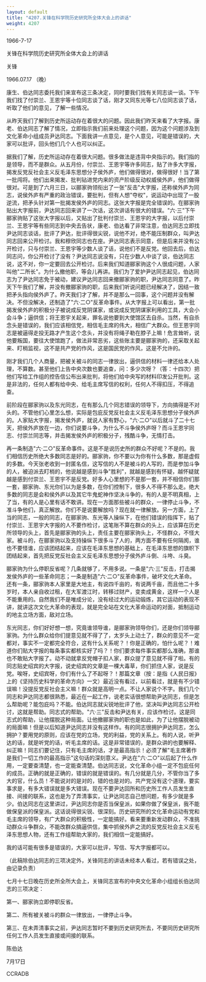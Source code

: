 ```yaml
---
layout: default
title: "4207.关锋在科学院历史研究所全体大会上的讲话"
weight: 4207
---
```


1966-7-17

关锋在科学院历史研究所全体大会上的讲话

关锋

1966.07.17 （晚）

康生、伯达同志委托我们来宣布这三条决定，同时要我们找有关同志谈一谈。下午我们找了付崇兰、王恩宇等十位同志谈了话，刚才又同东光等七八位同志谈了话，听取了他们的意见，了解一些情况。

从昨天我们了解到历史所运动存在着很大的问题。因此我们昨天来看了大字报。康老、伯达同志了解了情况，立即指示我们前来处理这个问题，因为这个问题涉及到文化革命小组成员尹达同志。下面我讲一点意见，是个人意见，可能是错误的，大家可以批评，回头他们几个人也可以纠正。

据我们了解，历史所运动存在着很大问题。很多做法是违背中央指示的。我们指的是领导，而不是群众。从五月份，付崇兰、王恩宇等许多同志，贴了许多大字报，揭发反党反社会主义反毛泽东思想分子侯外庐，他们做得很对，做得很好！当了第一批闯将。他们出来揭发、批判钻进党内来的资产阶级反动权威侯外庐，他们做得很对。可是到了六月三日，以郦家驹领衔出了一张"反击"大字报，还称侯外庐为同志，说侯外庐有严重的政治错误，要批判，但有人想"夺权"，说运动中出现了一股逆流，把矛头针对第一批揭发侯外庐的同志。这张大字报是完全错误的。在郦家驹贴出大字报前，尹达同志回来讲了一次话，这次讲话有很大的错误。"六·三"下午郦家驹贴了这张大字报以后，又贴出了批判付崇兰、王恩宇的大字报，以后付崇兰、王恩宇等有些同志到中央去告状，康老、伯达看了非常注意，伯达同志立即找尹达同志谈话，批评了尹达，批评得很尖锐，说他不对，绝不能压制群众，叫尹达同志回来公开检讨。我和穆欣同志也在座。尹达同志表示同意，但是后来并没有公开检讨，只与付崇兰、王恩宇等少数人谈了话，说他们不是反党。他回去后，伯达同志问，你公开检讨了没有？尹达同志说没有，只在少数人中谈了谈，伯达同志说，这不对，你一定要回去公开检讨。后来我们知道郦家驹这个人很成问题，人家叫他"二所长"。为什么撤他职，等会儿再讲。我们为了爱护尹达同志起见，伯达同志为了尹达同志免于被动，建议尹达同志回来撤郦家驹的职，尹达同志同意了。昨天下午我们了解，并没有撤郦家驹的职，后来我们听说问题已经解决了，因结一致把矛头指向侯外庐了。昨天我们才了解，并不是那么一回事，这个问题并没有解决。不但没解决，还制造了"六·二○"反革命事件。从大字报上可以看出，第一批揭发侯外庐的积极分子被说成反党阴谋家，或说成反党阴谋家利用的工具，大会小会斗争；逼供信；将王恩宇关起来，罪名说他要到大使馆区去自杀。当然，有自杀念头是错误的，我们应该相信党，相信毛主席的伟大，相信广大群众。但王恩宇同志是被逼得走投无路才产生这个念头，并没有将绳子勒在脖子上嘛！危言耸听，说他要叛国，要往大使馆跑了，做法非常恶劣，这些账主要是郦家驹的，还采取关起来、盯梢监视，这不是共产党的作风，这是国民党的作风，这是不允许的。

刚才我们几个人商量，把被关被斗的同志一律放出，逼供信的材料一律还给本人处理，不算数。甚至他们上告中央次数也要追查，问：多少次呀？（答：十四次）把他们写给工作组的控告信公布出来批判，将他们给中央写的材料印发公开批判。这是非法的，任何人都有给中央、给毛主席写信的权利，任何人不得扣压，不得追查。

前阶段在郦家驹以及东光同志，在有那么几个同志错误的领导下，方向搞得是不对头的。不管他们心里怎么想，实际是包庇反党反社会主义反毛泽东思想分子侯外庐的。人家贴大字报，揭发侯外庐，就说人家有野心，"六·二○"以后就斗了二十七天，把侯外庐放在一边，你们说要斗争，为什么不斗争侯外庐呀？而斗王恩宇同志、付崇兰同志等，并击揭发侯外庐的积极分子，残酷斗争，无情打击。

再一条制造"六·二○"反革命事件。这是不是说历史所的群众不好呢？不是的。我们相信历史所绝大多数同志是好的。郦家驹，你不要以为你有什么多数，那是虚假的多数。今天张老收到一封匿名信，这写信的人不是被斗的人写的，而是参加斗争的人，被迫派去盯梢的，他说越是感到斗争"胜利"，就越是感到有怀疑，越怀疑就越是感到付崇兰、王恩宇不是反党。好多人心里想的不是那一套，并不相信你们那一套，郦家驹、东光你们以为是多数，在你们控制下，很多人不得不那么走。绝大多数的同志是会和侯外庐以及其它牛鬼蛇神作坚决斗争的，有的人是不明真相，上了当，有的人是心里有话不敢讲。现在一方面那些被斗的群众，一律停止斗争，不准斗争他们，真正解放。你们不是说要解放吗？现在就一律解放。另一方面，上了当的同志，一般的同志，在郦家驹、东光等人操纵下，在他们错误的指挥下，贴了付崇兰、王恩宇大字报的人不要作检讨，这笔账不算在群众的头上，应该算在历史所领导的头上，首先是郦家驹的头上，责任主要在郦家驹头上，不怪群众，不怪大家。被斗的，在郦家驹以及支持操纵下很多斗了人的，两方面不要有任何隔阂，谁也不要怪谁，应该团结起来，应该在毛泽东思想的基础上，在毛泽东思想的旗帜下团结起来，首先把反党反社会主义反毛泽东思想分子侯外庐斗倒、斗垮、斗臭。

郦家驹为什么停职反省呢？几条就够了，不用多说。一条是"六·三"反击，打击揭发侯外庐的一些革命同志；一条是制造"六·二○"反革命事件，破坏文化大革命。还有一条，郦家驹本人家里是大地主，有说四千亩的，有说两千亩，而且他二十多岁时，本人亲自收过租，在大军渡江时，转移过财产，变卖成黄金，这样一个人是不能重用的。自然我们不是唯成分论，没有经过大的运动锻炼，其它运动的表现不讲，就讲这次文化大革命的表现，就是完全站在文化大革命运动的对面，抵制运动的地主立场方面，敌对立场。

东光同志，你们好好想一想，究竟谁领导谁，是郦家驹领导你们，还是你们领导郦家驹。为什么群众给你们提意见就不得了了，太岁头上动土了，群众的意见不一定都对，事实不一定都完全符合，这有什么关系呢？！你是正确的，怕什么呢？！难道你们贴大字报的每条事实都核实好了吗？！你们要求每件事实都那么准确，那谁也不敢贴大字报了。动不动就拿反党帽子扣人家，群众提了意见就不得了啦。有的同志贴史绍宾的大字报，说史绍宾的文章是一棵大毒草，你们抓住人家，说是反党。唉呀，史绍宾呀，你们有什么了不起呀？！那篇文章（按：是指《人民日报》上的《坚持历史科学的革命方向》一文）最近没有看过，以前看过，就是有不少错误嘛！没提反党反社会主义嘛！群众就是高明一点。不让人家说个不字。我们几个同志和尹达同志都很熟悉，最近在一起工作，说老实话很想帮助尹达同志，但是怎么帮助呢？能包庇吗？不能。伯达同志就尖锐地批评了他，坚决叫尹达同志公开检讨，这就是帮助。同志式的帮助。"六·三"反击和尹达有关，应该作检讨。这是同志式的帮助，让他摆脱这种局面。让他撤郦家驹的职也是如此，为了让他摆脱被动的局面嘛！但是以后知道尹达同志并没有这样作。有的同志很拥护尹达同志，怎么拥护？要用党的原则，应该在党的立场，党的利益，党的关系上。有的人说，听尹达的话，就是听党的话，听毛主席的话。这是非常错误的，是群众讲的也要解释、纠正嘛！同志们要记住，只有毛主席的话，才是最高指示！必须了解"毛主席著作是我们一切工作的最高指示"这句话的深刻意义。尹达在"六·二○"以后起了什么作用，一定要查清楚，也一定能查清楚。伯达同志说，文化革命小组一定不包庇任何的成员。正确的就是正确的，错误的就是错误的。有几分就是几分，不管你当了多大的官，什么员！不能说对的是对的，错的也是对的。共产党没有这个道理，要实事求是，有多大错误就是多大错误。现在不要尹达回所和历史所工作人员发生直接、间接的联系，这也是为了弄清事实，让尹达同志自己想问题，有多少就是多少。伯达同志在这里讲过，尹达同志你是否当保皇派，如果你做了保皇派，我不能做保皇派的保皇派。这话说得很尖锐、很深刻。历史研究所的文化革命运动有党和毛主席的领导，有广大群众的积极性，一定能搞好。看来要重新发动群众，不准挑动群众斗争群众，不能改群众搞逼供信，集中抓侯外庐之流的反党反社会主义反毛泽东思想人物，还有工作组帮助大家的，我们相信一定能搞好。

我的话可能有很多是错误的，大家可以批评，写信、写大字报都可以。

（此稿除伯达同志的三项决定外，关锋同志的讲话未经本人看过，若有错误之处，由记录负责）

七月十七日晚在历史所全所大会上，关锋同志宣布的中央文化革命小组组长伯达同志的三项决定：

第一、郦家驹立即停职反省。

第二、所有被关被斗的群众一律放出，一律停止斗争。

第三、在未弄清事实之前，尹达同志暂时不要到历史研究所去，不要同历史研究所任何工作人员发生直接或间接的联系。

陈伯达

7月17日

CCRADB

